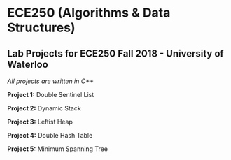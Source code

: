 # ECE250 (Algorithms & Data Structures)

## Lab Projects for ECE250 Fall 2018 - University of Waterloo
*All projects are written in C++*


**Project 1:** 
Double Sentinel List

**Project 2:** 
Dynamic Stack

**Project 3:** 
Leftist Heap

**Project 4:** 
Double Hash Table

**Project 5:** 
Minimum Spanning Tree

